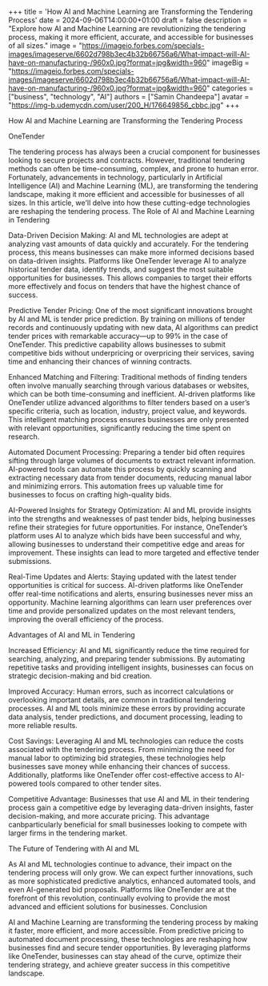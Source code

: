 +++ 
title = 'How AI and Machine Learning are Transforming the Tendering Process' 
date = 2024-09-06T14:00:00+01:00 
draft = false 
description = "Explore how AI and Machine Learning are revolutionizing the tendering process, making it more efficient, accurate, and accessible for businesses of all sizes." 
image = "https://imageio.forbes.com/specials-images/imageserve/6602d798b3ec4b32b66756a6/What-impact-will-AI-have-on-manufacturing-/960x0.jpg?format=jpg&width=960" 
imageBig = "https://imageio.forbes.com/specials-images/imageserve/6602d798b3ec4b32b66756a6/What-impact-will-AI-have-on-manufacturing-/960x0.jpg?format=jpg&width=960"
categories = ["business", "technology", "AI"] 
authors = ["Samin Chandeepa"] 
avatar = "https://img-b.udemycdn.com/user/200_H/176649856_cbbc.jpg" 
+++

How AI and Machine Learning are Transforming the Tendering Process

OneTender

The tendering process has always been a crucial component for businesses looking to secure projects and contracts. However, traditional tendering methods can often be time-consuming, complex, and prone to human error. Fortunately, advancements in technology, particularly in Artificial Intelligence (AI) and Machine Learning (ML), are transforming the tendering landscape, making it more efficient and accessible for businesses of all sizes. In this article, we'll delve into how these cutting-edge technologies are reshaping the tendering process.
The Role of AI and Machine Learning in Tendering

Data-Driven Decision Making: AI and ML technologies are adept at analyzing vast amounts of data quickly and accurately. For the tendering process, this means businesses can make more informed decisions based on data-driven insights. Platforms like OneTender leverage AI to analyze historical tender data, identify trends, and suggest the most suitable opportunities for businesses. This allows companies to target their efforts more effectively and focus on tenders that have the highest chance of success.

Predictive Tender Pricing: One of the most significant innovations brought by AI and ML is tender price prediction. By training on millions of tender records and continuously updating with new data, AI algorithms can predict tender prices with remarkable accuracy—up to 99% in the case of OneTender. This predictive capability allows businesses to submit competitive bids without underpricing or overpricing their services, saving time and enhancing their chances of winning contracts.

Enhanced Matching and Filtering: Traditional methods of finding tenders often involve manually searching through various databases or websites, which can be both time-consuming and inefficient. AI-driven platforms like OneTender utilize advanced algorithms to filter tenders based on a user’s specific criteria, such as location, industry, project value, and keywords. This intelligent matching process ensures businesses are only presented with relevant opportunities, significantly reducing the time spent on research.

Automated Document Processing: Preparing a tender bid often requires sifting through large volumes of documents to extract relevant information. AI-powered tools can automate this process by quickly scanning and extracting necessary data from tender documents, reducing manual labor and minimizing errors. This automation frees up valuable time for businesses to focus on crafting high-quality bids.

AI-Powered Insights for Strategy Optimization: AI and ML provide insights into the strengths and weaknesses of past tender bids, helping businesses refine their strategies for future opportunities. For instance, OneTender’s platform uses AI to analyze which bids have been successful and why, allowing businesses to understand their competitive edge and areas for improvement. These insights can lead to more targeted and effective tender submissions.

Real-Time Updates and Alerts: Staying updated with the latest tender opportunities is critical for success. AI-driven platforms like OneTender offer real-time notifications and alerts, ensuring businesses never miss an opportunity. Machine learning algorithms can learn user preferences over time and provide personalized updates on the most relevant tenders, improving the overall efficiency of the process.

Advantages of AI and ML in Tendering

Increased Efficiency: AI and ML significantly reduce the time required for searching, analyzing, and preparing tender submissions. By automating repetitive tasks and providing intelligent insights, businesses can focus on strategic decision-making and bid creation.

Improved Accuracy: Human errors, such as incorrect calculations or overlooking important details, are common in traditional tendering processes. AI and ML tools minimize these errors by providing accurate data analysis, tender predictions, and document processing, leading to more reliable results.

Cost Savings: Leveraging AI and ML technologies can reduce the costs associated with the tendering process. From minimizing the need for manual labor to optimizing bid strategies, these technologies help businesses save money while enhancing their chances of success. Additionally, platforms like OneTender offer cost-effective access to AI-powered tools compared to other tender sites.

Competitive Advantage: Businesses that use AI and ML in their tendering process gain a competitive edge by leveraging data-driven insights, faster decision-making, and more accurate pricing. This advantage canbparticularly beneficial for small businesses looking to compete with larger firms in the tendering market.

The Future of Tendering with AI and ML

As AI and ML technologies continue to advance, their impact on the tendering process will only grow. We can expect further innovations, such as more sophisticated predictive analytics, enhanced automated tools, and even AI-generated bid proposals. Platforms like OneTender are at the forefront of this revolution, continually evolving to provide the most advanced and efficient solutions for businesses.
Conclusion

AI and Machine Learning are transforming the tendering process by making it faster, more efficient, and more accessible. From predictive pricing to automated document processing, these technologies are reshaping how businesses find and secure tender opportunities. By leveraging platforms like OneTender, businesses can stay ahead of the curve, optimize their tendering strategy, and achieve greater success in this competitive landscape.
